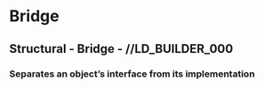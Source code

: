 # Bridge
## Structural - Bridge -  //LD_BUILDER_000
### Separates an object’s interface from its implementation

